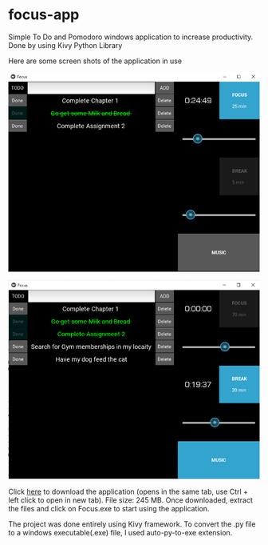 # focus-app
Simple To Do and Pomodoro windows application to increase productivity. Done by using Kivy Python Library

Here are some screen shots of the application in use


![SS](https://github.com/gogimurali545/focus-app/blob/main/Screenshot%202021-10-04%20112904.png?raw=true)


![SS](https://github.com/gogimurali545/focus-app/blob/main/Screenshot%202021-10-04%20113240.png?raw=true)


Click [here](https://drive.google.com/file/d/1udEkw7RL_nxJLIf0aDnPDILJKHHW2ld3/view?usp=sharing) to download the application (opens in the same tab, use Ctrl + left click to open in new tab).
File size: 245 MB.
Once downloaded, extract the files and click on Focus.exe to start using the application.

The project was done entirely using Kivy framework. To convert the .py file to a windows executable(.exe) file, I used auto-py-to-exe extension.
